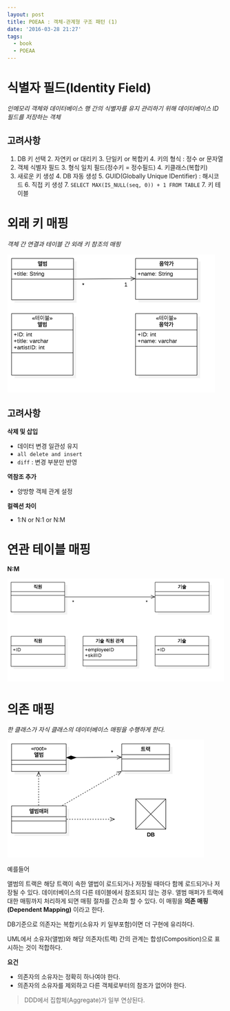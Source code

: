 ```yaml
---
layout: post
title: POEAA : 객체-관계형 구조 패턴 (1)
date: '2016-03-28 21:27'
tags:
  - book
  - POEAA
---
```


# 식별자 필드(Identity Field)

_인메모리 객체와 데이터베이스 행 간의 식별자를 유지 관리하기 위해 데이터베이스 ID 필드를 저장하는 객체_

## 고려사항

1. DB 키 선택
    2. 자연키 or 대리키
    3. 단일키 or 복합키
    4. 키의 형식 : 정수 or 문자열
2. 객체 식별자 필드
    3. 형식 일치 필드(정수키 = 정수필드)
    4. 키클래스(복합키)
3. 새로운 키 생성
    4. DB 자동 생성
    5. GUID(Globally Unique IDentifier) : 해시코드
    6. 직접 키 생성
        7. `SELECT MAX(IS_NULL(seq, 0)) + 1 FROM TABLE`
        7. 키 테이블

# 외래 키 매핑

_객체 간 연결과 테이블 간 외래 키 참조의 매핑_

![외래 키 매핑](/attach/2016/POEAA/ClassDiagram-ForeignkeyMapping.png)

## 고려사항

**삭제 및 삽입**

- 데이터 변경 일관성 유지
- `all delete and insert`
- `diff` : 변경 부분만 반영

**역참조 추가**

- 양방향 객체 관계 설정

**컬렉션 차이**

- 1:N or N:1 or N:M

# 연관 테이블 매핑

**N:M**

![연관 테이블 매핑](/attach/2016/POEAA/ClassDiagram-NM.png)

# 의존 매핑

_한 클래스가 자식 클래스의 데이터베이스 매핑을 수행하게 한다._

![의존 매핑](/attach/2016/POEAA/ClassDiagram-DependentMapping.png)

예를들어

앨범의 트랙은 해당 트랙이 속한 앨법이 로드되거나 저장될 때마다 함께 로드되거나 저장될 수 있다.
데이터베이스의 다른 테이블에서 참조되지 않는 경우. 앨범 매퍼가 트랙에 대한 매핑까지 처리하게 되면
매핑 절차를 간소화 할 수 있다. 이 매핑을 **의존 매핑(Dependent Mapping)** 이라고 한다.

DB기준으로 의존자는 복합키(소유자 키 일부포함)이면 더 구현에 유리하다.

UML에서 소유자(앨범)와 해당 의존자(트랙) 간의 관계는 합성(Composition)으로 표시하는 것이 적합하다.

**요건**

- 의존자의 소유자는 정확히 하나여야 한다.
- 의존자의 소유자를 제외하고 다른 객체로부터의 참조가 없어야 한다.

> DDD에서 집합체(Aggregate)가 일부 연상된다.
